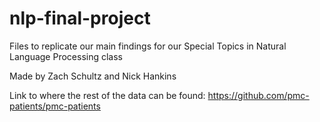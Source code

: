 # nlp-final-project
Files to replicate our main findings for our Special Topics in Natural Language Processing class

Made by Zach Schultz and Nick Hankins

Link to where the rest of the data can be found: https://github.com/pmc-patients/pmc-patients

